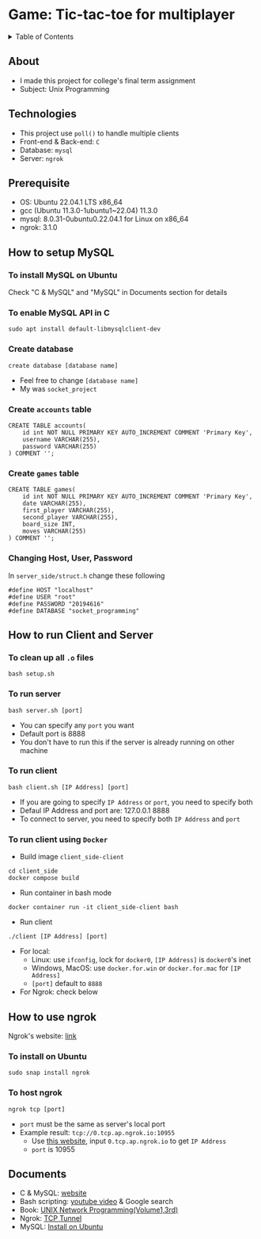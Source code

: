 # Game: Tic-tac-toe for multiplayer

<details>
  <summary>Table of Contents</summary>
  <ol>
    <li><a href="#about">About</a></li>
    <li><a href="#technologies">Technologies</a></li>
    <li><a href="#how-to-setup-mysql">How to setup MySQL</a></li>
    <li><a href="#how-to-run-client-and-server">How to run Client and Server</a></li>
    <li><a href="#how-to-use-ngrok">How to use Ngrok</a></li>
    <li><a href="#documents">Documents</a></li>
  </ol>
</details>

## About

* I made this project for college's final term assignment
* Subject: Unix Programming

## Technologies

* This project use `poll()` to handle multiple clients
* Front-end & Back-end: `C`
* Database: `mysql`
* Server: `ngrok`

## Prerequisite

* OS: Ubuntu 22.04.1 LTS x86_64
* gcc (Ubuntu 11.3.0-1ubuntu1~22.04) 11.3.0
* mysql: 8.0.31-0ubuntu0.22.04.1 for Linux on x86_64
* ngrok: 3.1.0

## How to setup MySQL

### To install MySQL on Ubuntu
Check "C & MySQL" and "MySQL" in Documents section for details

### To enable MySQL API in C
```
sudo apt install default-libmysqlclient-dev
```

### Create database
```
create database [database name]
```
* Feel free to change `[database name]`
* My was `socket_project`


### Create `accounts` table
```
CREATE TABLE accounts(  
    id int NOT NULL PRIMARY KEY AUTO_INCREMENT COMMENT 'Primary Key',
    username VARCHAR(255),
    password VARCHAR(255)
) COMMENT '';
```

### Create `games` table
```
CREATE TABLE games(  
    id int NOT NULL PRIMARY KEY AUTO_INCREMENT COMMENT 'Primary Key',
    date VARCHAR(255),
    first_player VARCHAR(255),
    second_player VARCHAR(255),
    board_size INT,
    moves VARCHAR(255)
) COMMENT '';
```

### Changing Host, User, Password
In `server_side/struct.h` change these following
```
#define HOST "localhost"
#define USER "root"
#define PASSWORD "20194616"
#define DATABASE "socket_programming"
```

## How to run Client and Server

### To clean up all `.o` files
```
bash setup.sh
```

### To run server 
```
bash server.sh [port]
```
* You can specify any `port` you want
* Default port is 8888
* You don't have to run this if the server is already running on other machine

### To run client
```
bash client.sh [IP Address] [port]
```
* If you are going to specify `IP Address` or `port`, you need to specify both
* Defaul IP Address and port are: 127.0.0.1 8888
* To connect to server, you need to specify both `IP Address` and `port`

### To run client using `Docker`
* Build image `client_side-client`
```
cd client_side
docker compose build
```
* Run container in bash mode
```
docker container run -it client_side-client bash
```
* Run client
```
./client [IP Address] [port]
```
  * For local:
    * Linux: use `ifconfig`, lock for `docker0`, `[IP Address]` is `docker0`'s inet
    * Windows, MacOS: use `docker.for.win` or `docker.for.mac` for `[IP Address]`
    * `[port]` default to `8888`
  * For Ngrok: check below

## How to use ngrok

Ngrok's website: [link](https://ngrok.com/)

### To install on Ubuntu
```
sudo snap install ngrok
```

### To host ngrok
```
ngrok tcp [port]
```
* `port` must be the same as server's local port
* Example result: `tcp://0.tcp.ap.ngrok.io:10955`
  * Use [this website](https://whatismyipaddress.com/hostname-ip), input `0.tcp.ap.ngrok.io` to get `IP Address`
  * `port` is 10955
  
## Documents
* C & MySQL: [website](https://zetcode.com/db/mysqlc/)
* Bash scripting: [youtube video](https://www.youtube.com/watch?v=SPwyp2NG-bE&t=239s) & Google search
* Book: [UNIX Network Programming(Volume1,3rd)](https://mathcs.clarku.edu/~jbreecher/cs280/UNIX%20Network%20Programming(Volume1,3rd).pdf)
* Ngrok: [TCP Tunnel](https://ngrok.com/docs/secure-tunnels/tunnels/tcp-tunnels)
* MySQL: [Install on Ubuntu](https://www.digitalocean.com/community/tutorials/how-to-install-mysql-on-ubuntu-20-04)
